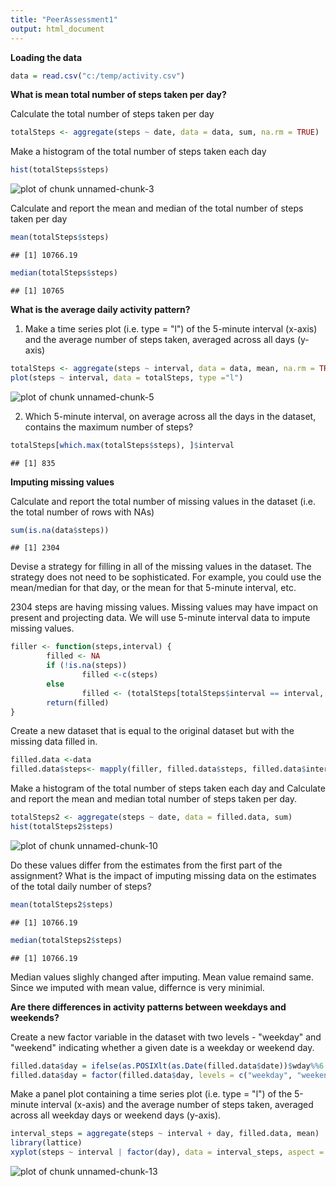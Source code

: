 ```yaml
---
title: "PeerAssessment1"
output: html_document
---
```



**Loading the data**


```r
data = read.csv("c:/temp/activity.csv")
```

**What is mean total number of steps taken per day?**

Calculate the total number of steps taken per day


```r
totalSteps <- aggregate(steps ~ date, data = data, sum, na.rm = TRUE)
```

Make a histogram of the total number of steps taken each day

```r
hist(totalSteps$steps)
```

![plot of chunk unnamed-chunk-3](figure/unnamed-chunk-3-1.png) 

Calculate and report the mean and median of the total number of steps taken per day

```r
mean(totalSteps$steps)
```

```
## [1] 10766.19
```

```r
median(totalSteps$steps)
```

```
## [1] 10765
```


**What is the average daily activity pattern?**

1. Make a time series plot (i.e. type = "l") of the 5-minute interval (x-axis) and the average number of steps taken, averaged across all days (y-axis)


```r
totalSteps <- aggregate(steps ~ interval, data = data, mean, na.rm = TRUE)
plot(steps ~ interval, data = totalSteps, type ="l")
```

![plot of chunk unnamed-chunk-5](figure/unnamed-chunk-5-1.png) 

2. Which 5-minute interval, on average across all the days in the dataset, contains the maximum number of steps?


```r
totalSteps[which.max(totalSteps$steps), ]$interval
```

```
## [1] 835
```

**Imputing missing values**

Calculate and report the total number of missing values in the dataset (i.e. the total number of rows with NAs)


```r
sum(is.na(data$steps))
```

```
## [1] 2304
```

Devise a strategy for filling in all of the missing values in the dataset. The strategy does not need to be sophisticated. For example, you could use the mean/median for that day, or the mean for that 5-minute interval, etc.

2304 steps are having missing values. Missing values may have impact on present and projecting data. We will use 5-minute interval data to impute missing values.


```r
filler <- function(steps,interval) {
        filled <- NA
        if (!is.na(steps))
                filled <-c(steps)
        else
                filled <- (totalSteps[totalSteps$interval == interval, "steps"])
        return(filled)
}
```

Create a new dataset that is equal to the original dataset but with the missing data filled in.


```r
filled.data <-data
filled.data$steps<- mapply(filler, filled.data$steps, filled.data$interval)
```

Make a histogram of the total number of steps taken each day and Calculate and report the mean and median total number of steps taken per day.


```r
totalSteps2 <- aggregate(steps ~ date, data = filled.data, sum)
hist(totalSteps2$steps)
```

![plot of chunk unnamed-chunk-10](figure/unnamed-chunk-10-1.png) 

Do these values differ from the estimates from the first part of the assignment? What is the impact of imputing missing data on the estimates of the total daily number of steps?


```r
mean(totalSteps2$steps)
```

```
## [1] 10766.19
```

```r
median(totalSteps2$steps)
```

```
## [1] 10766.19
```

Median values slighly changed after imputing. Mean value remaind same. Since we imputed with mean value, differnce is very minimial.

**Are there differences in activity patterns between weekdays and weekends?**

Create a new factor variable in the dataset with two levels - "weekday" and "weekend" indicating whether a given date is a weekday or weekend day.


```r
filled.data$day = ifelse(as.POSIXlt(as.Date(filled.data$date))$wday%%6 == 0, "weekend", "weekday")
filled.data$day = factor(filled.data$day, levels = c("weekday", "weekend"))
```

Make a panel plot containing a time series plot (i.e. type = "l") of the 5-minute interval (x-axis) and the average number of steps taken, averaged across all weekday days or weekend days (y-axis). 


```r
interval_steps = aggregate(steps ~ interval + day, filled.data, mean)
library(lattice)
xyplot(steps ~ interval | factor(day), data = interval_steps, aspect = 1/2, type = "l")
```

![plot of chunk unnamed-chunk-13](figure/unnamed-chunk-13-1.png) 

